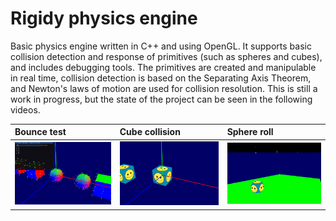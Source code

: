 # Rigidy physics engine
Basic physics engine written in C++ and using OpenGL. It supports basic collision detection and response of primitives (such as spheres and cubes), and includes debugging tools. The primitives are created and manipulable in real time, collision detection is based on the Separating Axis Theorem, and Newton's laws of motion are used for collision resolution. This is still a work in progress, but the state of the project can be seen in the following videos.

|Bounce test| Cube collision| Sphere roll|
|:---|:---|:--- |
|![bounce test](img/demo_bounce.gif)|![cube collision](img/demo_cube.gif)|![sphere collision](img/demo_sphere.gif)|